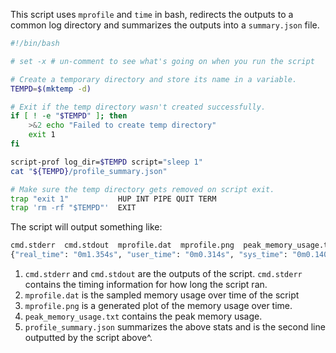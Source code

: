 This script uses `mprofile` and `time` in bash, redirects the outputs to a common log directory and summarizes the outputs into a `summary.json` file.

```bash
#!/bin/bash

# set -x # un-comment to see what's going on when you run the script

# Create a temporary directory and store its name in a variable.
TEMPD=$(mktemp -d)

# Exit if the temp directory wasn't created successfully.
if [ ! -e "$TEMPD" ]; then
    >&2 echo "Failed to create temp directory"
    exit 1
fi

script-prof log_dir=$TEMPD script="sleep 1"
cat "${TEMPD}/profile_summary.json"

# Make sure the temp directory gets removed on script exit.
trap "exit 1"           HUP INT PIPE QUIT TERM
trap 'rm -rf "$TEMPD"'  EXIT
```

The script will output something like:

```bash
cmd.stderr  cmd.stdout  mprofile.dat  mprofile.png  peak_memory_usage.txt  profile_summary.json
{"real_time": "0m1.354s", "user_time": "0m0.314s", "sys_time": "0m0.140s", "avg_memory": 1.003906, "peak_memory": "1.004 MiB"}
```

1. `cmd.stderr` and `cmd.stdout` are the outputs of the script. `cmd.stderr` contains the timing information for how long the script ran.
2. `mprofile.dat` is the sampled memory usage over time of the script
3. `mprofile.png` is a generated plot of the memory usage over time.
4. `peak_memory_usage.txt` contains the peak memory usage.
5. `profile_summary.json` summarizes the above stats and is the second line outputted by the script above^.
